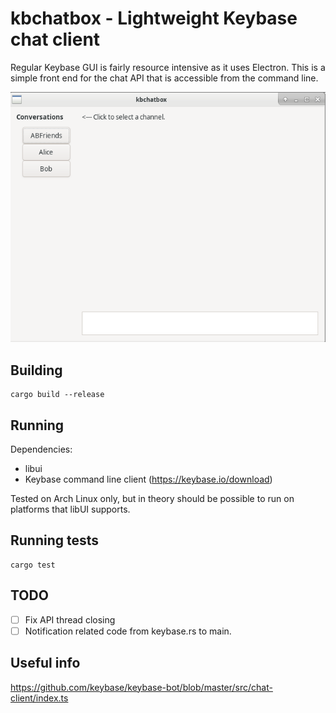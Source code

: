 # kbchatbox - Lightweight Keybase chat client

Regular Keybase GUI is fairly resource intensive as it uses Electron. This is a simple front end for the chat API that is accessible from the command line.

![Main screen](screen.png)

## Building

```
cargo build --release
```

## Running

Dependencies:
- libui
- Keybase command line client (https://keybase.io/download)

Tested on Arch Linux only, but in theory should be possible to run on platforms that libUI supports.

## Running tests
```
cargo test
```

## TODO
- [ ] Fix API thread closing
- [ ] Notification related code from keybase.rs to main.

## Useful info

https://github.com/keybase/keybase-bot/blob/master/src/chat-client/index.ts
